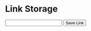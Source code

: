 <!DOCTYPE html>
<html>
<head>
	<title>Link Storage</title>
	<script src="linkStorage.js"></script>
</head>
<body>
	<h1>Link Storage</h1>
	<input type="text" id="linkInput">
	<button onclick="saveLink()">Save Link</button>
	<ul id="linkList"></ul>
</body>
</html>
